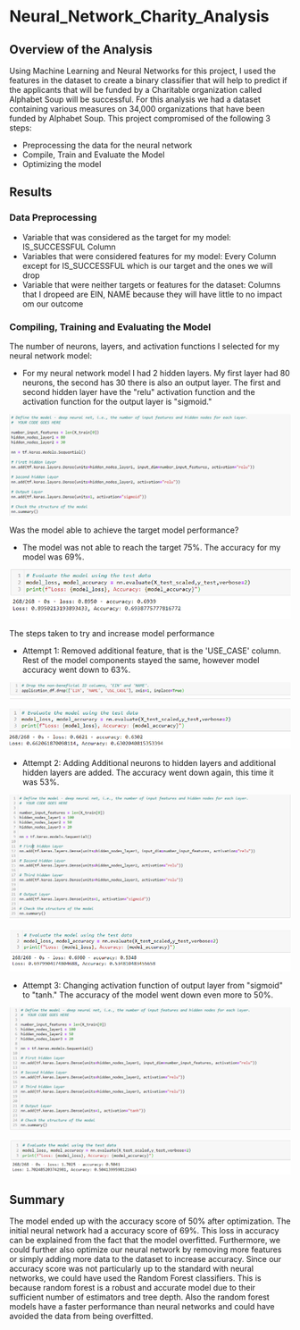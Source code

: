 # Neural_Network_Charity_Analysis

## Overview of the Analysis 
Using Machine Learning and Neural Networks for this project, I used the features in the dataset to create a binary classifier that will help to predict if the applicants that will be funded by a Charitable organization called Alphabet Soup will be successful. For this analysis we had a dataset containing various measures on 34,000 organizations that have been funded by Alphabet Soup. This project compromised of the following 3 steps: 
- Preprocessing the data for the neural network 
- Compile, Train and Evaluate the Model 
- Optimizing the model

## Results 

### Data Preprocessing 
- Variable that was considered as the target for my model: IS_SUCCESSFUL Column
- Variables that were considered features for my model: Every Column except for IS_SUCCESSFUL which is our target and the ones we will drop
- Variable that were neither targets or features for the dataset: Columns that I dropeed are EIN, NAME because they will have little to no impact om our outcome

### Compiling, Training and Evaluating the Model

The number of neurons, layers, and activation functions I selected for my neural network model:
- For my neural network model I had 2 hidden layers. My first layer had 80 neurons, the second has 30 there is also an output layer. The first and second hidden layer have the "relu" activation function and the activation function for the output layer is "sigmoid."

![](Resources/ml1.PNG)

Was the model able to achieve the target model performance?
- The model was not able to reach the target 75%. The accuracy for my model was 69%.

![](Resources/ml2.PNG)

The steps taken to try and increase model performance

- Attempt 1: Removed additional feature, that is the 'USE_CASE' column. Rest of the model components stayed the same, however model accuracy went down to 63%. 

![](Resources/ml3.PNG)

![](Resources/ml4.PNG)

-  Attempt 2: Adding Additional neurons to hidden layers and additional hidden layers are added. The accuracy went down again, this time it was 53%.

![](Resources/ml5.PNG)

![](Resources/ml6.PNG)

- Attempt 3: Changing activation function of output layer from "sigmoid" to "tanh." The accuracy of the model went down even more to 50%.

![](Resources/ml7.PNG)


![](Resources/ml8.PNG)

## Summary 

The model ended up with the accuracy score of 50% after optimization. The initial neural network had a accuracy score of 69%. This loss in accuracy can be explained from the fact that the model overfitted. Furthermore, we could further also optimize our neural network by removing more features or simply adding more data to the dataset to increase accuracy.
Since our accuracy score was not particularly up to the standard with neural networks, we could have used the Random Forest classifiers. This is because random forest is a robust and accurate model due to their sufficient number of estimators and tree depth. Also the random forest models have a faster performance than neural networks and could have avoided the data from being overfitted. 

